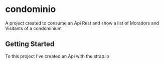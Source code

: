# condominio

A project created to consume an Api Rest and show a list of Moradors and Visitants of a condominium

## Getting Started

To this project I've created an Api with the strap.io

